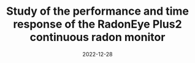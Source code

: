 ---
title: "Study of the performance and time response of the RadonEye Plus2 continuous radon monitor"
collection: publications
section: peer-rev
date: 2022-12-28 
venue: Measurement
authors: I. Dimitrova, S. Georgiev, K. Mitev, <b>V. Todorov</b>, Ch. Dutsov, B. Sabot
link: https://doi.org/10.1016/j.measurement.2022.112409
---
